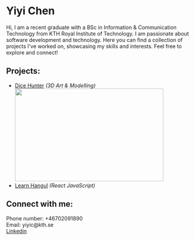 <h1>Yiyi Chen</h1>

Hi, I am a recent graduate with a BSc in Information & Communication Technology from KTH Royal Institute of Technology. I am passionate about software development and technology. Here you can find a collection of projects I've worked on, showcasing my skills and interests. Feel free to explore and connect!

<h2>Projects:</h2>

- [Dice Hunter](https://biffenb.itch.io/the-dice-hunter) <i>(3D Art & Modelling)</i> 
<br><img src="https://img.itch.zone/aW1hZ2UvMTYyMzM5MS85NTEwOTM5LnBuZw==/794x1000/tyZ0YT.png" width="400" height="250" />
- [Learn Hangul](https://github.com/KavanGGandhi/learn-hangul) <i>(React JavaScript)</i>

<h2> Connect with me:</h2>
Phone number: +46702091890
<br>Email: yiyic@kth.se
<br><a href="https://www.linkedin.com/in/yiyi-chen-6b60321a8">Linkedin</a>
